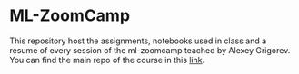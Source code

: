 # ML-ZoomCamp

This repository host the assignments, notebooks used in class and a resume of every session of the ml-zoomcamp teached by Alexey Grigorev. You can find the main repo of the course in this [link](https://github.com/alexeygrigorev/mlbookcamp-code). 